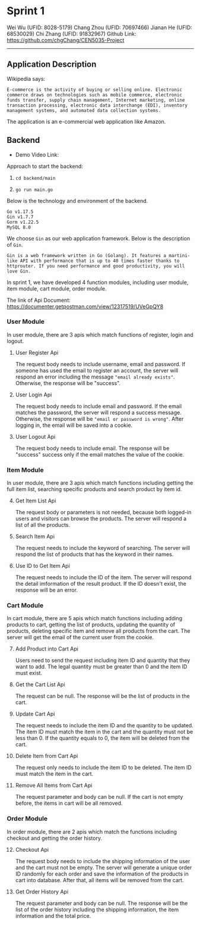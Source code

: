 # Sprint 1

Wei Wu (UFID: 8028-5179)
Chang Zhou (UFID: 70697466)
Jianan He (UFID: 68530029)
Chi Zhang (UFID: 91832967)
Github Link: https://github.com/chgChang/CEN5035-Project

---

## Application Description

Wikipedia says:

```
E-commerce is the activity of buying or selling online. Electronic commerce draws on technologies such as mobile commerce, electronic funds transfer, supply chain management, Internet marketing, online transaction processing, electronic data interchange (EDI), inventory management systems, and automated data collection systems. 
```

The application is an e-commercial web application like Amazon.

## Backend

- Demo Video Link:

Approach to start the backend:

1. ```shell
   cd backend/main
   ```

2. ```shell
   go run main.go
   ```

Below is the technology and environment of the backend.

```
Go v1.17.5
Gin v1.7.7
Gorm v1.22.5
MySQL 8.0
```

We choose `Gin` as our web application framework. Below is the description of `Gin`.

```
Gin is a web framework written in Go (Golang). It features a martini-like API with performance that is up to 40 times faster thanks to httprouter. If you need performance and good productivity, you will love Gin.
```

In sprint 1, we have developed 4 function modules, including user module, item module, cart module, order module.

The link of Api Document: https://documenter.getpostman.com/view/12317519/UVeGpQY8

### User Module

In user module, there are 3 apis which match functions of register, login and logout.

1. User Register Api

   The request body needs to include username, email and password. If someone has used the email to register an account, the server will respond an error including the message `"email already exists"`. Otherwise, the response will be "success".

2. User Login Api

   The request body needs to include email and password. If the email matches the password, the server will respond a success message. Otherwise, the response will be `"email or password is wrong"`. After logging in, the email will be saved into a cookie.

3. User Logout Api

   The request body needs to include email. The response will be "success" success only if the email matches the value of the cookie.

### Item Module

In user module, there are 3 apis which match functions including getting the full item list, searching specific products and search product by item id.

4. Get Item List Api

   The request body or parameters is not needed, because both logged-in users and visitors can browse the products. The server will respond a list of all the products.

5. Search Item Api

   The request needs to include the keyword of searching. The server will respond the list of products that has the keyword  in their names.

6. Use ID to Get Item Api

   The request needs to include the ID of the item. The server will respond the detail imformation of the result product. If the ID doesn't exist, the response will be an error.

### Cart Module

In cart module, there are 5 apis which match functions including adding products to cart, getting the list of products, updating the quantity of products, deleting specific item and remove all products from the cart. The server will get the email of the current user from the cookie.

7. Add Product into Cart Api

   Users need to send the request including item ID and quantity that they want to add. The legal quantity must be greater than 0 and the item ID must exist.

8. Get the Cart List Api

   The request can be null. The response will be the list of products in the cart.

9. Update Cart Api

   The request needs to include the item ID and the quantity to be updated. The item ID must match the item in the cart and the quantity must not be less than 0. If the quantity equals to 0, the item will be deleted from the cart.

10. Delete Item from Cart Api

    The request only needs to include the item ID to be deleted. The item ID must match the item in the cart.

11. Remove All Items from Cart Api

    The request parameter and body can be null. If the cart is not empty before, the items in cart will be all removed.

### Order Module

In order module, there are 2 apis which match the functions including checkout and getting the order history.

12. Checkout Api

    The request body needs to include the shipping information of the user and the cart must not be empty. The server will generate a unique order ID randomly for each order and save the information of the products in cart into database. After that, all items will be removed from the cart.

13. Get Order History Api

    The request parameter and body can be null. The response will be the list of the order history including the shipping information, the item information and the total price.

